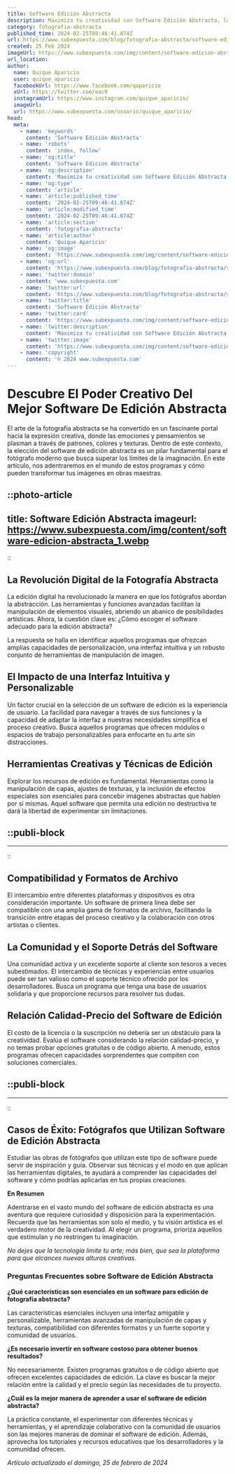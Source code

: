 ```yaml
---
title: Software Edición Abstracta
description: Maximiza tu creatividad con Software Edición Abstracta, la herramienta definitiva para diseñadores y artistas visuales. ¡Explora más!
category: fotografia-abstracta
published_time: 2024-02-25T09:46:41.874Z
url: https://www.subexpuesta.com/blog/fotografia-abstracta/software-edicion-abstracta
created: 25 Feb 2024
imageUrl: https://www.subexpuesta.com/img/content/software-edicion-abstracta_1.webp
url_location:
author:
  name: Quique Aparicio
  user: quique_aparicio
  facebookUrl: https://www.facebook.com/qaparicio
  xUrl: https://twitter.com/eac9
  instagramUrl: https://www.instagram.com/quique_aparicio/
  imageUrl: 
  url: https://www.subexpuesta.com/usuario/quique_aparicio/
head:
  meta:
    - name: 'keywords'
      content: 'Software Edición Abstracta'
    - name: 'robots'
      content: 'index, follow'
    - name: 'og:title'
      content: 'Software Edición Abstracta'
    - name: 'og:description'
      content: 'Maximiza tu creatividad con Software Edición Abstracta, la herramienta definitiva para diseñadores y artistas visuales. ¡Explora más!'
    - name: 'og:type'
      content: 'article'
    - name: 'article:published_time'
      content: '2024-02-25T09:46:41.874Z'
    - name: 'article:modified_time'
      content: '2024-02-25T09:46:41.874Z'
    - name: 'article:section'
      content: 'fotografia-abstracta'
    - name: 'article:author'
      content: 'Quique Aparicio'
    - name: 'og:image'
      content: 'https://www.subexpuesta.com/img/content/software-edicion-abstracta_1.webp'
    - name: 'og:url'
      content: 'https://www.subexpuesta.com/blog/fotografia-abstracta/software-edicion-abstracta'
    - name: 'twitter:domain'
      content: 'www.subexpuesta.com'
    - name: 'twitter:url'
      content: 'https://www.subexpuesta.com/blog/fotografia-abstracta/software-edicion-abstracta'
    - name: 'twitter:title'
      content: 'Software Edición Abstracta'
    - name: 'twitter:card'
      content: 'https://www.subexpuesta.com/img/content/software-edicion-abstracta_1.webp'
    - name: 'twitter:description'
      content: 'Maximiza tu creatividad con Software Edición Abstracta, la herramienta definitiva para diseñadores y artistas visuales. ¡Explora más!'
    - name: 'twitter:image'
      content: 'https://www.subexpuesta.com/img/content/software-edicion-abstracta_1.webp'
    - name: 'copyright'
      content: '© 2024 www.subexpuesta.com'
---
```

# Descubre El Poder Creativo Del Mejor Software De Edición Abstracta

El arte de la fotografía abstracta se ha convertido en un fascinante portal hacia la expresión creativa, donde las emociones y pensamientos se plasman a través de patrones, colores y texturas. Dentro de este contexto, la elección del software de edición abstracta es un pilar fundamental para el fotógrafo moderno que busca superar los límites de la imaginación. En este artículo, nos adentraremos en el mundo de estos programas y cómo pueden transformar tus imágenes en obras maestras.


::photo-article
---
title: Software Edición Abstracta
imageurl: https://www.subexpuesta.com/img/content/software-edicion-abstracta_1.webp
---
::


## La Revolución Digital de la Fotografía Abstracta

La edición digital ha revolucionado la manera en que los fotógrafos abordan la abstracción. Las herramientas y funciones avanzadas facilitan la manipulación de elementos visuales, abriendo un abanico de posibilidades artísticas. Ahora, la cuestión clave es: ¿Cómo escoger el software adecuado para la edición abstracta?

La respuesta se halla en identificar aquellos programas que ofrezcan amplias capacidades de personalización, una interfaz intuitiva y un robusto conjunto de herramientas de manipulación de imagen.

## El Impacto de una Interfaz Intuitiva y Personalizable

Un factor crucial en la selección de un software de edición es la experiencia de usuario. La facilidad para navegar a través de sus funciones y la capacidad de adaptar la interfaz a nuestras necesidades simplifica el proceso creativo. Busca aquellos programas que ofrecen módulos o espacios de trabajo personalizables para enfocarte en tu arte sin distracciones.

## Herramientas Creativas y Técnicas de Edición

Explorar los recursos de edición es fundamental. Herramientas como la manipulación de capas, ajustes de texturas, y la inclusión de efectos especiales son esenciales para concebir imágenes abstractas que hablen por sí mismas. Aquel software que permita una edición no destructiva te dará la libertad de experimentar sin limitaciones.


  ::publi-block
  ---
  ---
  ::
  
  
## Compatibilidad y Formatos de Archivo

El intercambio entre diferentes plataformas y dispositivos es otra consideración importante. Un software de primera línea debe ser compatible con una amplia gama de formatos de archivo, facilitando la transición entre etapas del proceso creativo y la colaboración con otros artistas o clientes.

## La Comunidad y el Soporte Detrás del Software

Una comunidad activa y un excelente soporte al cliente son tesoros a veces subestimados. El intercambio de técnicas y experiencias entre usuarios puede ser tan valioso como el soporte técnico ofrecido por los desarrolladores. Busca un programa que tenga una base de usuarios solidaria y que proporcione recursos para resolver tus dudas.

## Relación Calidad-Precio del Software de Edición

El costo de la licencia o la suscripción no debería ser un obstáculo para la creatividad. Evalúa el software considerando la relación calidad-precio, y no temas probar opciones gratuitas o de código abierto. A menudo, estos programas ofrecen capacidades sorprendentes que compiten con soluciones comerciales.


  ::publi-block
  ---
  ---
  ::
  
  
## Casos de Éxito: Fotógrafos que Utilizan Software de Edición Abstracta

Estudiar las obras de fotógrafos que utilizan este tipo de software puede servir de inspiración y guía. Observar sus técnicas y el modo en que aplican las herramientas digitales, te ayudará a comprender las capacidades del software y cómo podrías aplicarlas en tus propias creaciones.

**En Resumen**

Adentrarse en el vasto mundo del software de edición abstracta es una aventura que requiere curiosidad y disposición para la experimentación. Recuerda que las herramientas son solo el medio, y tu visión artística es el verdadero motor de la creatividad. Al elegir un programa, prioriza aquellos que estimulan y no restringen tu imaginación.

*No dejes que la tecnología limite tu arte; más bien, que sea la plataforma para que alcances nuevas alturas creativas.*

### Preguntas Frecuentes sobre Software de Edición Abstracta

**¿Qué características son esenciales en un software para edición de fotografía abstracta?**

Las características esenciales incluyen una interfaz amigable y personalizable, herramientas avanzadas de manipulación de capas y texturas, compatibilidad con diferentes formatos y un fuerte soporte y comunidad de usuarios.

**¿Es necesario invertir en software costoso para obtener buenos resultados?**

No necesariamente. Existen programas gratuitos o de código abierto que ofrecen excelentes capacidades de edición. La clave es buscar la mejor relación entre la calidad y el precio según las necesidades de tu proyecto.

**¿Cuál es la mejor manera de aprender a usar el software de edición abstracta?**

La práctica constante, el experimentar con diferentes técnicas y herramientas, y el aprendizaje colaborativo con la comunidad de usuarios son las mejores maneras de dominar el software de edición. Además, aprovecha los tutoriales y recursos educativos que los desarrolladores y la comunidad ofrecen.

_Artículo actualizado el domingo, 25 de febrero de 2024_